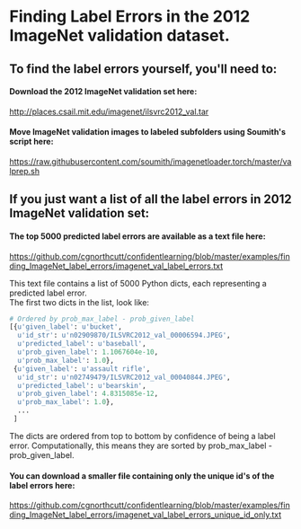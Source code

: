 # Finding Label Errors in the 2012 ImageNet validation dataset.

## To find the label errors yourself, you'll need to:
#### Download the 2012 ImageNet validation set here:
http://places.csail.mit.edu/imagenet/ilsvrc2012_val.tar

#### Move ImageNet validation images to labeled subfolders using Soumith's script here:
https://raw.githubusercontent.com/soumith/imagenetloader.torch/master/valprep.sh

## If you just want a list of all the label errors in 2012 ImageNet validation set:

#### The top 5000 predicted label errors are available as a text file here:
https://github.com/cgnorthcutt/confidentlearning/blob/master/examples/finding_ImageNet_label_errors/imagenet_val_label_errors.txt

This text file contains a list of 5000 Python dicts, each representing a predicted label error.  
The first two dicts in the list, look like:

```python
# Ordered by prob_max_label - prob_given_label
[{u'given_label': u'bucket',
  u'id_str': u'n02909870/ILSVRC2012_val_00006594.JPEG',
  u'predicted_label': u'baseball',
  u'prob_given_label': 1.1067604e-10,
  u'prob_max_label': 1.0},
 {u'given_label': u'assault rifle',
  u'id_str': u'n02749479/ILSVRC2012_val_00040844.JPEG',
  u'predicted_label': u'bearskin',
  u'prob_given_label': 4.8315085e-12,
  u'prob_max_label': 1.0},
  ...
 ]
```

The dicts are ordered from top to bottom by confidence of being a label error. Computationally, this means they are sorted by prob_max_label - prob_given_label.

#### You can download a smaller file containing only the unique id's of the label errors here:
https://github.com/cgnorthcutt/confidentlearning/blob/master/examples/finding_ImageNet_label_errors/imagenet_val_label_errors_unique_id_only.txt
